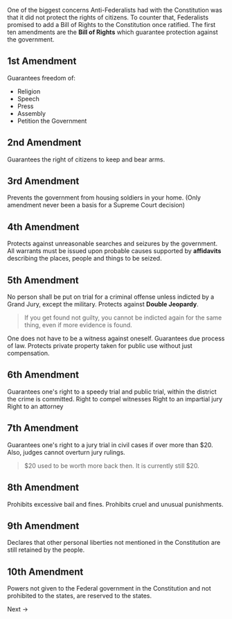 One of the biggest concerns Anti-Federalists had with the Constitution was that it did not protect the rights of citizens.
To counter that, Federalists promised to add a Bill of Rights to the Constitution once ratified.
The first ten amendments are the **Bill of Rights** which guarantee protection against the government.
## 1st Amendment
Guarantees freedom of:
- Religion
- Speech
- Press
- Assembly
- Petition the Government
## 2nd Amendment
Guarantees the right of citizens to keep and bear arms.
## 3rd Amendment
Prevents the government from housing soldiers in your home. (Only amendment never been a basis for a Supreme Court decision)
## 4th Amendment
Protects against unreasonable searches and seizures by the government.
All warrants must be issued upon probable causes supported by **affidavits** describing the places, people and things to be seized.
## 5th Amendment
No person shall be put on trial for a criminal offense unless indicted by a Grand Jury, except the military.
Protects against **Double Jeopardy**.
> If you get found not guilty, you cannot be indicted again for the same thing, even if more evidence is found.

One does not have to be a witness against oneself.
Guarantees due process of law.
Protects private property taken for public use without just compensation.
## 6th Amendment
Guarantees one's right to a speedy trial and public trial, within the district the crime is committed.
Right to compel witnesses
Right to an impartial jury
Right to an attorney
## 7th Amendment
Guarantees one's right to a jury trial in civil cases if over more than $20. Also, judges cannot overturn jury rulings.
> $20 used to be worth more back then. It is currently still $20.
## 8th Amendment
Prohibits excessive bail and fines. Prohibits cruel and unusual punishments.
## 9th Amendment
Declares that other personal liberties not mentioned in the Constitution are still retained by the people.
## 10th Amendment
Powers not given to the Federal government in the Constitution and not prohibited to the states, are  reserved to the states.

Next -> 